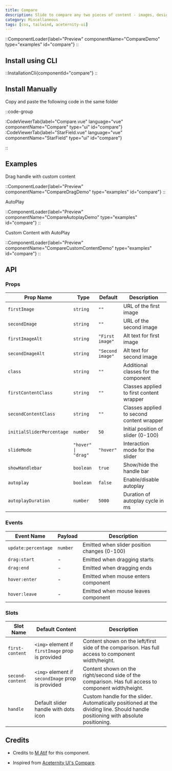 ```yaml
---
title: Compare
description: Slide to compare any two pieces of content - images, designs, code, or custom elements
category: Miscellaneous
tags: [css, tailwind, aceternity-ui]
---
```


::ComponentLoader{label="Preview" componentName="CompareDemo" type="examples" id="compare"}
::

## Install using CLI

::InstallationCli{componentId="compare"}
::

## Install Manually

Copy and paste the following code in the same folder

::code-group

:CodeViewerTab{label="Compare.vue" language="vue" componentName="Compare" type="ui" id="compare"}
:CodeViewerTab{label="StarField.vue" language="vue" componentName="StarField" type="ui" id="compare"}

::

## Examples

Drag handle with custom content

::ComponentLoader{label="Preview" componentName="CompareDragDemo" type="examples" id="compare"}
::

AutoPlay

::ComponentLoader{label="Preview" componentName="CompareAutoplayDemo" type="examples" id="compare"}
::

Custom Content with AutoPlay

::ComponentLoader{label="Preview" componentName="CompareCustomContentDemo" type="examples" id="compare"}
::

## API

### Props

| Prop Name                 | Type                | Default          | Description                               |
| ------------------------- | ------------------- | ---------------- | ----------------------------------------- |
| `firstImage`              | `string`            | `""`             | URL of the first image                    |
| `secondImage`             | `string`            | `""`             | URL of the second image                   |
| `firstImageAlt`           | `string`            | `"First image"`  | Alt text for first image                  |
| `secondImageAlt`          | `string`            | `"Second image"` | Alt text for second image                 |
| `class`                   | `string`            | `""`             | Additional classes for the component      |
| `firstContentClass`       | `string`            | `""`             | Classes applied to first content wrapper  |
| `secondContentClass`      | `string`            | `""`             | Classes applied to second content wrapper |
| `initialSliderPercentage` | `number`            | `50`             | Initial position of slider (0-100)        |
| `slideMode`               | `"hover" \| "drag"` | `"hover"`        | Interaction mode for the slider           |
| `showHandlebar`           | `boolean`           | `true`           | Show/hide the handle bar                  |
| `autoplay`                | `boolean`           | `false`          | Enable/disable autoplay                   |
| `autoplayDuration`        | `number`            | `5000`           | Duration of autoplay cycle in ms          |

### Events

| Event Name          | Payload  | Description                                  |
| ------------------- | -------- | -------------------------------------------- |
| `update:percentage` | `number` | Emitted when slider position changes (0-100) |
| `drag:start`        | -        | Emitted when dragging starts                 |
| `drag:end`          | -        | Emitted when dragging ends                   |
| `hover:enter`       | -        | Emitted when mouse enters component          |
| `hover:leave`       | -        | Emitted when mouse leaves component          |

### Slots

| Slot Name        | Default Content                                   | Description                                                                                                                       |
| ---------------- | ------------------------------------------------- | --------------------------------------------------------------------------------------------------------------------------------- |
| `first-content`  | `<img>` element if `firstImage` prop is provided  | Content shown on the left/first side of the comparison. Has full access to component width/height.                                |
| `second-content` | `<img>` element if `secondImage` prop is provided | Content shown on the right/second side of the comparison. Has full access to component width/height.                              |
| `handle`         | Default slider handle with dots icon              | Custom handle for the slider. Automatically positioned at the dividing line. Should handle positioning with absolute positioning. |

## Credits

- Credits to [M Atif](https://github.com/atif0075) for this component.

- Inspired from [Aceternity UI's Compare](https://ui.aceternity.com/components/compare).
